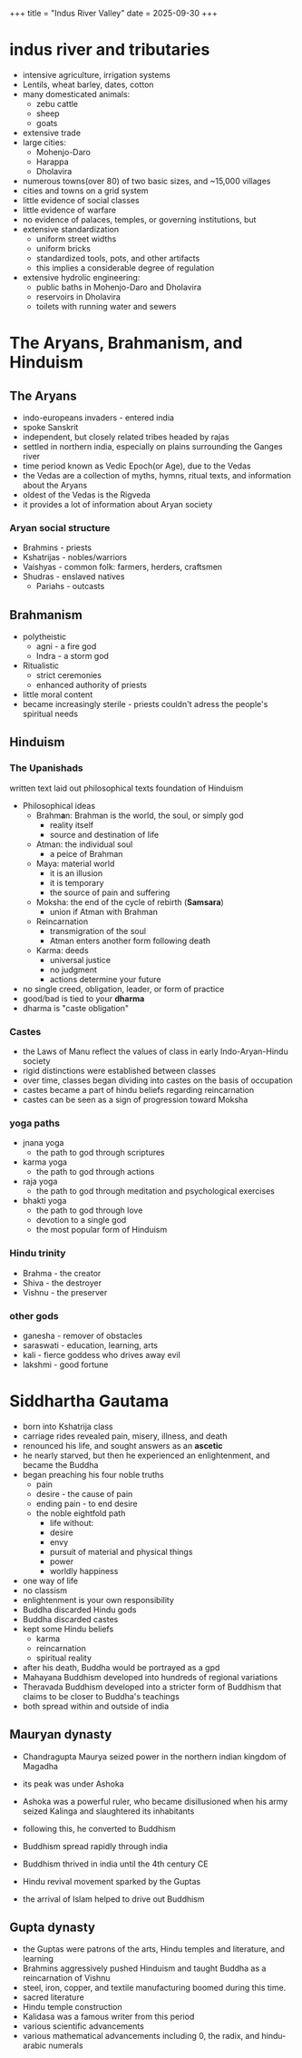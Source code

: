 +++
title = "Indus River Valley"
date = 2025-09-30
+++

# indus river and tributaries
* intensive agriculture, irrigation systems
* Lentils, wheat barley, dates, cotton
* many domesticated animals:
    * zebu cattle
    * sheep
    * goats
* extensive trade
* large cities:
    * Mohenjo-Daro
    * Harappa
    * Dholavira
* numerous towns(over 80) of two basic sizes, and ~15,000 villages
* cities and towns on a grid system
* little evidence of social classes
* little evidence of warfare
* no evidence of palaces, temples, or governing institutions, but
* extensive standardization
    * uniform street widths
    * uniform bricks
    * standardized tools, pots, and other artifacts
    * this implies a considerable degree of regulation
* extensive hydrolic engineering:
    * public baths in Mohenjo-Daro and Dholavira
    * reservoirs in Dholavira
    * toilets with running water and sewers

# The Aryans, Brahmanism, and Hinduism
## The Aryans
* indo-europeans invaders - entered india
* spoke Sanskrit
* independent, but closely related tribes headed by rajas
* settled in northern india, especially on plains surrounding the Ganges river
* time period known as Vedic Epoch(or Age), due to the Vedas
* the Vedas are a collection of myths, hymns, ritual texts, and information about the Aryans
* oldest of the Vedas is the Rigveda
* it provides a lot of information about Aryan society
### Aryan social structure
* Brahmins - priests
* Kshatrijas - nobles/warriors
* Vaishyas - common folk: farmers, herders, craftsmen
* Shudras - enslaved natives
    * Pariahs - outcasts
## Brahmanism
* polytheistic
    * agni - a fire god
    * Indra - a storm god
* Ritualistic
    * strict ceremonies
    * enhanced authority of priests
* little moral content
* became increasingly sterile - priests couldn't adress the people's spiritual needs
## Hinduism
### The Upanishads
written text laid out philosophical texts foundation of Hinduism
* Philosophical ideas
    * Brahm**a**n: Brahman is the world, the soul, or simply god
        * reality itself
        * source and destination of life
    * Atman: the individual soul
        * a peice of Brahman
    * Maya: material world
        * it is an illusion
        * it is temporary
        * the source of pain and suffering
    * Moksha: the end of the cycle of rebirth (**Samsara**)
        * union if Atman with Brahman
    * Reincarnation
        * transmigration of the soul
        * Atman enters another form following death
    * Karma: deeds
        * universal justice
        * no judgment
        * actions determine your future
* no single creed, obligation, leader, or form of practice
* good/bad is tied to your **dharma**
* dharma is "caste obligation"
### Castes
* the Laws of Manu reflect the values of class in early Indo-Aryan-Hindu society
* rigid distinctions were established between classes
* over time, classes began dividing into castes on the basis of occupation
* castes became a part of hindu beliefs regarding reincarnation
* castes can be seen as a sign of progression toward Moksha

### yoga paths
* jnana yoga
    * the path to god through scriptures
* karma yoga
    * the path to god through actions
* raja yoga
    * the path to god through meditation and psychological exercises
* bhakti yoga
    * the path to god through love
    * devotion to a single god
    * the most popular form of Hinduism
### Hindu trinity
* Brahma - the creator
* Shiva - the destroyer
* Vishnu - the preserver

### other gods
* ganesha - remover of obstacles
* saraswati - education, learning, arts
* kali - fierce goddess who drives away evil
* lakshmi - good fortune

# Siddhartha Gautama
* born into Kshatrija class
* carriage rides revealed pain, misery, illness, and death
* renounced his life, and sought answers as an **ascetic**
* he nearly starved, but then he experienced an enlightenment, and became the Buddha
* began preaching his four noble truths
    * pain
    * desire - the cause of pain
    * ending pain - to end desire
    * the noble eightfold path
        * life without:
        * desire
        * envy
        * pursuit of material and physical things
        * power
        * worldly happiness
* one way of life
* no classism
* enlightenment is your own responsibility
* Buddha discarded Hindu gods
* Buddha discarded castes
* kept some Hindu beliefs
    * karma
    * reincarnation
    * spiritual reality
* after his death, Buddha would be portrayed as a gpd
* Mahayana Buddhism developed into hundreds of regional variations
* Theravada Buddhism developed into a stricter form of Buddhism that claims to be closer to Buddha's teachings
* both spread within and outside of india

## Mauryan dynasty
* Chandragupta Maurya seized power in the northern indian kingdom of Magadha
* its peak was under Ashoka
* Ashoka was a powerful ruler, who became disillusioned when his army seized Kalinga and slaughtered its inhabitants
* following this, he converted to Buddhism
* Buddhism spread rapidly through india

* Buddhism thrived in india until the 4th century CE
* Hindu revival movement sparked by the Guptas
* the arrival of Islam helped to drive out Buddhism

## Gupta dynasty
* the Guptas were patrons of the arts, Hindu temples and literature, and learning
* Brahmins aggressively pushed Hinduism and taught Buddha as a reincarnation of Vishnu
* steel, iron, copper, and textile manufacturing boomed during this time.
* sacred literature
* Hindu temple construction
* Kalidasa was a famous writer from this period
* various scientific advancements
* various mathematical advancements including 0, the radix, and hindu-arabic numerals
